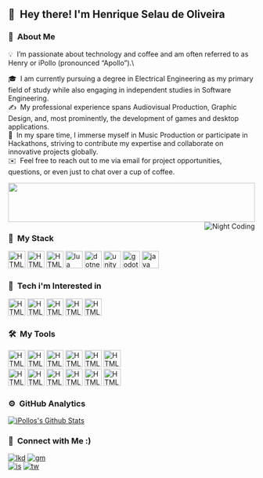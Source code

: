 
## 👋 &nbsp;Hey there! I'm Henrique Selau de Oliveira

### 👨 &nbsp;About Me

💡 &nbsp;I’m passionate about technology and coffee and am often referred to as Henry or iPollo (pronounced “Apollo”).\

🎓 &nbsp;I am currently pursuing a degree in Electrical Engineering as my primary field of study while also engaging in independent studies in Software Engineering.\
✍️ &nbsp;My professional experience spans Audiovisual Production, Graphic Design, and, most prominently, the development of games and desktop applications.\
📄 &nbsp;In my spare time, I immerse myself in Music Production or participate in Hackathons, striving to contribute my expertise and collaborate on innovative projects globally.\
✉️ &nbsp;Feel free to reach out to me via email for project opportunities, questions, or even just to chat over a cup of coffee.

<img src="https://raw.githubusercontent.com/matfantinel/matfantinel/master/waves.svg" width="100%" height="80">

<img alt="Night Coding" src="https://i.imgur.com/MfXGIDb.png" align="right"/>

### :triangular_ruler: &nbsp;My Stack

<img src="https://skillicons.dev/icons?i=cs" width="35" height="35" alt="HTML5" /> <img src="https://skillicons.dev/icons?i=cpp" width="35" height="35" alt="HTML5" /> <img src="https://skillicons.dev/icons?i=lua" width="35" height="35" alt="HTML5" /> <img src="https://skillicons.dev/icons?i=python" width="35" height="35" alt="lua" /> <img src="https://skillicons.dev/icons?i=java" width="35" height="35" alt="dotnet" /> <img src="https://skillicons.dev/icons?i=godot" width="35" height="35" alt="unity" /> <img src="https://skillicons.dev/icons?i=unity" width="35" height="35" alt="godot" /> <img src="https://skillicons.dev/icons?i=dotnet" width="35" height="35" alt="java" />


### :open_file_folder: &nbsp;Tech i'm Interested in

<img src="https://skillicons.dev/icons?i=c" width="35" height="35" alt="HTML5" /> <img src="https://skillicons.dev/icons?i=javascript" width="35" height="35" alt="HTML5" /> <img src="https://skillicons.dev/icons?i=html" width="35" height="35" alt="HTML5" /> <img src="https://skillicons.dev/icons?i=vim" width="35" height="35" alt="HTML5" /> <img src="https://skillicons.dev/icons?i=electron" width="35" height="35" alt="HTML5" />

### 🛠 &nbsp;My Tools

<img src="https://skillicons.dev/icons?i=git" width="35" height="35" alt="HTML5" /> <img src="https://skillicons.dev/icons?i=github" width="35" height="35" alt="HTML5" /> <img src="https://skillicons.dev/icons?i=vscode" width="35" height="35" alt="HTML5" /> <img src="https://skillicons.dev/icons?i=visualstudio" width="35" height="35" alt="HTML5" /> <img src="https://skillicons.dev/icons?i=idea" width="35" height="35" alt="HTML5" /> <img src="https://skillicons.dev/icons?i=eclipse" width="35" height="35" alt="HTML5" /><br/> <img src="https://skillicons.dev/icons?i=sublime" width="35" height="35" alt="HTML5" /> <img src="https://skillicons.dev/icons?i=idea" width="35" height="35" alt="HTML5" /> <img src="https://skillicons.dev/icons?i=ai" width="35" height="35" alt="HTML5" /> <img src="https://skillicons.dev/icons?i=ps" width="35" height="35" alt="HTML5" /> <img src="https://skillicons.dev/icons?i=pr" width="35" height="35" alt="HTML5" /> <img src="https://skillicons.dev/icons?i=ae" width="35" height="35" alt="HTML5" />

### ⚙️ &nbsp;GitHub Analytics

[![iPollos's Github Stats](https://github-readme-stats2-git-master-ipollo.vercel.app/api?username=iPollo&show_icons=true&theme=synthwave&bg_color=4b357a&text_color=ffffff&icon_color=ac85ff&include_all_commits=true&count_private=true)](https://github.com/iPollo)

### 🤝 &nbsp;Connect with Me :)

[![lkd](https://img.shields.io/badge/-Henry-0077B5?style=flat-square&logo=Linkedin&logoColor=white)](https://www.linkedin.com/in/henrique-selau-de-oliveira-3096911a2) [![gm](https://img.shields.io/badge/-hso.softwares@gmail.com-D14836?style=flat-square&logo=Gmail&logoColor=white)](https://www.google.com/intl/pt_br/gmail/about/)\
[![is](https://img.shields.io/badge/-@henriqueselau__-E4405F?style=flat-square&logo=Instagram&logoColor=white)](https://www.linkedin.com/in/henrique-selau-de-oliveira-3096911a2) [![tw](https://img.shields.io/badge/-@HenriqueSelau__-30beff?style=flat-square&logo=Twitter&logoColor=white)](https://twitter.com/HenriqueSelau_)


